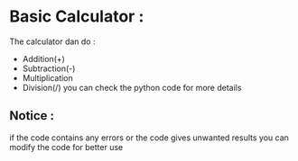 # Basic Calculator :
The calculator dan do :
- Addition(+)
- Subtraction(-)
- Multiplication
- Division(/)
you can check the python code for more details
## Notice :
if the code contains any errors or the code gives unwanted results
you can modify the code for better use
